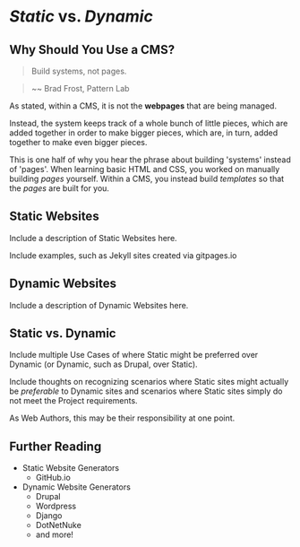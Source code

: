 # *Static* vs. *Dynamic*

## Why Should You Use a CMS?

> Build systems, not pages.

> ~~ Brad Frost, Pattern Lab

As stated, within a CMS, it is not the **webpages** that are being managed.

Instead, the system keeps track of a whole bunch of little pieces, which are added together in order to make bigger pieces, which are, in turn, added together to make even bigger pieces.

This is one half of why you hear the phrase about building 'systems' instead of 'pages'. When learning basic HTML and CSS, you worked on manually building *pages* yourself. Within a CMS, you instead build *templates* so that the *pages* are built for you.

## Static Websites
Include a description of Static Websites here.

Include examples, such as Jekyll sites created via gitpages.io

## Dynamic Websites
Include a description of Dynamic Websites here.

## Static vs. Dynamic
Include multiple Use Cases of where Static might be preferred over Dynamic (or Dynamic, such as Drupal, over Static).

Include thoughts on recognizing scenarios where Static sites might actually be *preferable* to Dynamic sites and scenarios where Static sites simply do not meet the Project requirements.

As Web Authors, this may be their responsibility at one point.

## Further Reading
* Static Website Generators
  * GitHub.io
* Dynamic Website Generators
  * Drupal
  * Wordpress
  * Django
  * DotNetNuke
  * and more!
